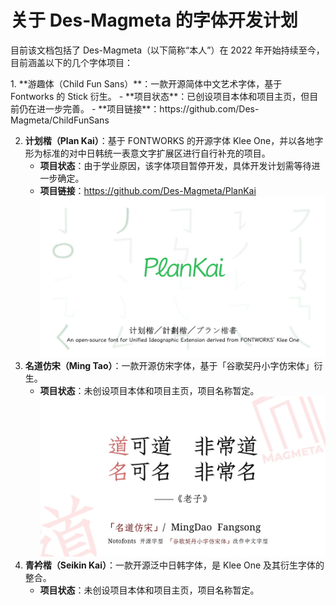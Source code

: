 # 关于 Des-Magmeta 的字体开发计划
 目前该文档包括了 Des-Magmeta（以下简称“本人”）在 2022 年开始持续至今，目前涵盖以下的几个字体项目： 

<span font-family="Stick">  
 1. **游趣体（Child Fun Sans）**：一款开源简体中文艺术字体，基于 Fontworks 的 Stick 衍生。 
     - **项目状态**：已创设项目本体和项目主页，但目前仍在进一步完善。 
     - **项目链接**：https://github.com/Des-Magmeta/ChildFunSans  

</span> 

 2. **计划楷（Plan Kai）**：基于 FONTWORKS 的开源字体 Klee One，并以各地字形为标准的对中日韩统一表意文字扩展区进行自行补充的项目。
     - **项目状态**：由于学业原因，该字体项目暂停开发，具体开发计划需等待进一步确定。
     - **项目链接**：https://github.com/Des-Magmeta/PlanKai
      ![](https://raw.githubusercontent.com/Des-Magmeta/Des-Magmeta/main/Images/Banner_PlanKai.jpg)  
 3. **名道仿宋（Ming Tao）**：一款开源仿宋字体，基于「谷歌契丹小字仿宋体」衍生。 
     - **项目状态**：未创设项目本体和项目主页，项目名称暂定。
      ![](https://raw.githubusercontent.com/Des-Magmeta/Des-Magmeta/main/Images/Banner_MingDao.jpg)  
 4. **青衿楷（Seikin Kai）**：一款开源泛中日韩字体，是 Klee One 及其衍生字体的整合。
     - **项目状态**：未创设项目本体和项目主页，项目名称暂定。 
